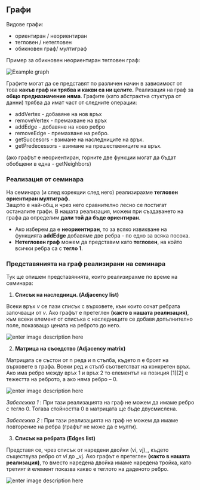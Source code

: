 

##  Графи
Видове графи:

-   ориентиран / неориентиран
-   тегловен / нетегловен
-   обикновен граф/ мултиграф 

Пример за обикновен неориентиран тегловен граф:

![Example graph](https://i.ibb.co/WtG5SVK/ea2UI.png)

Графите могат да се представят по различен начин в зависимост от това **какъв граф ни трябва и какви са ни целите.**
Реализация на граф за **общо предназначение няма**.
Графите (като абстрактна стуктура от данни) трябва да имат част от следните операции:

 - addVertex - добавяне на нов връх
 - removeVertex - премахване на връх
 - addEdge - добавяне на ново ребро
 - removeEdge - премахване на ребро.
 - getSuccesors -  взимане на наследниците на връх.
 - getPredecessors -  взимане на прешествениците на връх.
 
 (ако графът е неориентиран, горните две функции могат да бъдат обобщени в една - getNeighbors)
###  Реализация от семинара
На семинара (и след корекции след него)
реализирахме **тегловен ориентиран мултиграф.**  
Защото е най-общ и чрез него сравнително лесно се постигат останалите графи.
В нашата реализация, можем при създаването на графа да определим **дали той да бъде ориентиран**.
 - Ако изберем да е **неориентиран**, то за всяко извикване на функцията  **addEdge** добавяме две ребра - по едно за всяка посока.
 - **Нетегловен граф** можем да представим като **тегловен**, на който всички ребра са с **тегло 1**.

###  Представянията на граф реализирани на семинара
Тук ще опишем представянията, които реализирахме по време на семинара:
 1. **Списък на наследници. (Adjacency list)**
 
Всеки връх _v_ се пази списък с върховете, към които сочат ребрата започващи от _v_.  Ако графът е претеглен **(както в нашата реализация)**, към всеки елемент от списъка с наследниците се добавя допълнително поле, показващо цената на реброто до него.

![enter image description here](https://i.ibb.co/93vYKj4/gr1.jpg)


2. **Матрица на съседство (Adjacency matrix)**

Матрицата се състои от n реда и n стълба, където n е броят на върховете в графа. Всеки ред и стълб съответстват на конкретен връх. Ако има ребро между връх 1 и връх 2 то елементът на позиция [1][2] е тежестта на реброто, а ако няма ребро – 0.

![enter image description here](https://i.ibb.co/C5hGm4q/graph-representations3.png)


 *Забележка 1* : При тази реализацията на граф не можем да имаме ребро с тегло 0. Тогава стойността 0 в матрицата ще бъде двусмислена.
 
 *Забележка 2* : При тази реализацията на граф не можем да имаме повторение на ребра (графът не може да е мулти).


  3. **Списък на ребрата (Edges list)**
  
 Представя се, чрез списък от наредени двойки (vi, vj)_, където съществува ребро от _vi_ до _vj. Ако графът е претеглен **(както в нашата реализация)**, то вместо наредена двойка имаме наредена тройка, като третият ѝ елемент показва какво е теглото на даденото ребро.
 
 ![enter image description here](https://i.ibb.co/BLGvDLd/unnamed.jpg)
